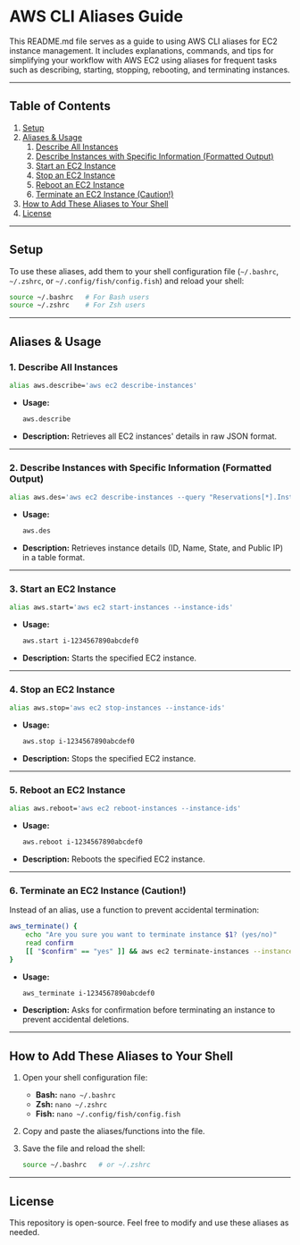 
# AWS CLI Aliases Guide

This README.md file serves as a guide to using AWS CLI aliases for EC2 instance management. It includes explanations, commands, and tips for simplifying your workflow with AWS EC2 using aliases for frequent tasks such as describing, starting, stopping, rebooting, and terminating instances.

---

## Table of Contents
1. [Setup](#setup)
2. [Aliases & Usage](#aliases--usage)
    1. [Describe All Instances](#1-describe-all-instances)
    2. [Describe Instances with Specific Information (Formatted Output)](#2-describe-instances-with-specific-information-formatted-output)
    3. [Start an EC2 Instance](#3-start-an-ec2-instance)
    4. [Stop an EC2 Instance](#4-stop-an-ec2-instance)
    5. [Reboot an EC2 Instance](#5-reboot-an-ec2-instance)
    6. [Terminate an EC2 Instance (Caution!)](#6-terminate-an-ec2-instance-caution)
3. [How to Add These Aliases to Your Shell](#how-to-add-these-aliases-to-your-shell)
4. [License](#license)

---

## Setup
To use these aliases, add them to your shell configuration file (`~/.bashrc`, `~/.zshrc`, or `~/.config/fish/config.fish`) and reload your shell:

```bash
source ~/.bashrc   # For Bash users  
source ~/.zshrc    # For Zsh users  
```

---

## Aliases & Usage

### **1. Describe All Instances**  
```bash
alias aws.describe='aws ec2 describe-instances'
```
- **Usage:**  
  ```bash
  aws.describe
  ```
- **Description:** Retrieves all EC2 instances' details in raw JSON format.  

---

### **2. Describe Instances with Specific Information (Formatted Output)**  
```bash
alias aws.des='aws ec2 describe-instances --query "Reservations[*].Instances[*].[InstanceId, Tags[?Key==`Name`].Value | [0], State.Name, PublicIpAddress]" --output table --no-cli-pager'
```
- **Usage:**  
  ```bash
  aws.des
  ```
- **Description:** Retrieves instance details (ID, Name, State, and Public IP) in a table format.

---

### **3. Start an EC2 Instance**  
```bash
alias aws.start='aws ec2 start-instances --instance-ids'
```
- **Usage:**  
  ```bash
  aws.start i-1234567890abcdef0
  ```
- **Description:** Starts the specified EC2 instance.

---

### **4. Stop an EC2 Instance**  
```bash
alias aws.stop='aws ec2 stop-instances --instance-ids'
```
- **Usage:**  
  ```bash
  aws.stop i-1234567890abcdef0
  ```
- **Description:** Stops the specified EC2 instance.

---

### **5. Reboot an EC2 Instance**  
```bash
alias aws.reboot='aws ec2 reboot-instances --instance-ids'
```
- **Usage:**  
  ```bash
  aws.reboot i-1234567890abcdef0
  ```
- **Description:** Reboots the specified EC2 instance.

---

### **6. Terminate an EC2 Instance (Caution!)**  
Instead of an alias, use a function to prevent accidental termination:

```bash
aws_terminate() {
    echo "Are you sure you want to terminate instance $1? (yes/no)"
    read confirm
    [[ "$confirm" == "yes" ]] && aws ec2 terminate-instances --instance-ids "$1" || echo "Termination aborted."
}
```
- **Usage:**  
  ```bash
  aws_terminate i-1234567890abcdef0
  ```
- **Description:** Asks for confirmation before terminating an instance to prevent accidental deletions.

---

## How to Add These Aliases to Your Shell

1. Open your shell configuration file:  
   - **Bash:** `nano ~/.bashrc`  
   - **Zsh:** `nano ~/.zshrc`  
   - **Fish:** `nano ~/.config/fish/config.fish`  

2. Copy and paste the aliases/functions into the file.

3. Save the file and reload the shell:  
   ```bash
   source ~/.bashrc   # or ~/.zshrc
   ```

---

## License  
This repository is open-source. Feel free to modify and use these aliases as needed.
